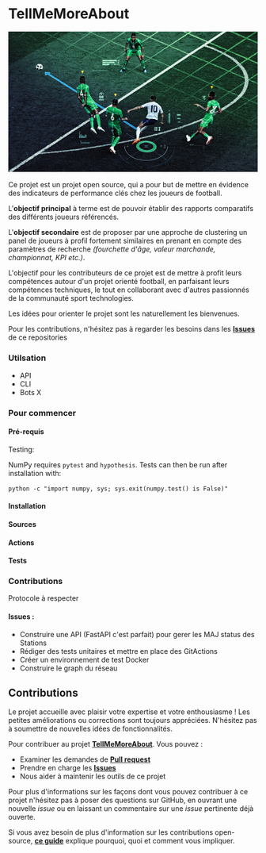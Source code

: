 # TellMeMoreAbout

![image](./assets/img/img_banniere.jpg)


Ce projet est un projet open source, qui a pour but de mettre en évidence des indicateurs de performance clés chez les joueurs de football.

L'**objectif principal** à terme est de pouvoir établir des rapports comparatifs des différents joueurs référencés. 

L'**objectif secondaire** est de proposer par une approche de clustering un panel de joueurs à profil fortement similaires en prenant en compte des paramètres de recherche *(fourchette d'âge, valeur marchande, championnat, KPI etc.)*.  

L'objectif pour les contributeurs de ce projet est de mettre à profit leurs compétences autour d'un projet orienté football, en parfaisant leurs compétences techniques, le tout en collaborant avec d'autres passionnés de la communauté sport technologies. 

Les idées pour orienter le projet sont les naturellement les bienvenues.

Pour les contributions, n'hésitez pas à regarder les besoins dans les **[Issues](https://github.com/giovannimin/TellMeMoreAbout/issues)** de ce repositories

### Utilsation 
- API 
- CLI 
- Bots X 
### Pour commencer


#### Pré-requis
Testing:

NumPy requires `pytest` and `hypothesis`.  Tests can then be run after installation with:

    python -c "import numpy, sys; sys.exit(numpy.test() is False)"


#### Installation

#### Sources 

#### Actions
#### Tests



### Contributions
Protocole à respecter 
#### Issues :
* Construire une API (FastAPI c'est parfait) pour gerer les MAJ status des Stations
* Rédiger des tests unitaires et mettre en place des GitActions
* Créer un environnement de test Docker
* Construire le graph du réseau


## Contributions

Le projet accueille avec plaisir votre expertise et votre enthousiasme !
Les petites améliorations ou corrections sont toujours appréciées.
N'hésitez pas à soumettre de nouvelles idées de fonctionnalités. 

Pour contribuer au projet **[TellMeMoreAbout](https://github.com/giovannimin/TellMeMoreAbout)**. Vous pouvez :
- Examiner les demandes de **[Pull request](https://github.com/giovannimin/TellMeMoreAbout/pulls)**
- Prendre en charge les **[Issues](https://github.com/giovannimin/TellMeMoreAbout/issues)**
- Nous aider à maintenir les outils de ce projet 


Pour plus d'informations sur les façons dont vous pouvez contribuer à ce projet n'hésitez pas à poser des questions 
sur GitHub, en ouvrant une nouvelle *issue* ou en laissant un commentaire sur une *issue* pertinente déjà ouverte.


Si vous avez besoin de plus d'information sur les contributions open-source,
**[ce guide](https://opensource.guide/how-to-contribute/)** explique pourquoi, quoi et comment vous impliquer.

